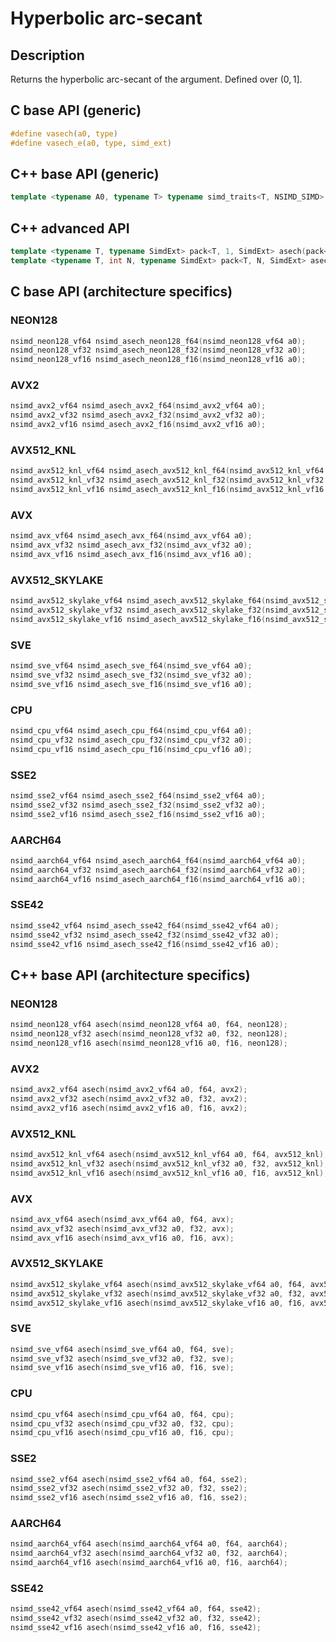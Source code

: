 <!--

Copyright (c) 2019 Agenium Scale

Permission is hereby granted, free of charge, to any person obtaining a copy
of this software and associated documentation files (the "Software"), to deal
in the Software without restriction, including without limitation the rights
to use, copy, modify, merge, publish, distribute, sublicense, and/or sell
copies of the Software, and to permit persons to whom the Software is
furnished to do so, subject to the following conditions:

The above copyright notice and this permission notice shall be included in all
copies or substantial portions of the Software.

THE SOFTWARE IS PROVIDED "AS IS", WITHOUT WARRANTY OF ANY KIND, EXPRESS OR
IMPLIED, INCLUDING BUT NOT LIMITED TO THE WARRANTIES OF MERCHANTABILITY,
FITNESS FOR A PARTICULAR PURPOSE AND NONINFRINGEMENT. IN NO EVENT SHALL THE
AUTHORS OR COPYRIGHT HOLDERS BE LIABLE FOR ANY CLAIM, DAMAGES OR OTHER
LIABILITY, WHETHER IN AN ACTION OF CONTRACT, TORT OR OTHERWISE, ARISING FROM,
OUT OF OR IN CONNECTION WITH THE SOFTWARE OR THE USE OR OTHER DEALINGS IN THE
SOFTWARE.

-->

# Hyperbolic arc-secant

## Description

Returns the hyperbolic arc-secant of the argument. Defined over $(0, 1]$.

## C base API (generic)

```c
#define vasech(a0, type)
#define vasech_e(a0, type, simd_ext)
```

## C++ base API (generic)

```c++
template <typename A0, typename T> typename simd_traits<T, NSIMD_SIMD>::simd_vector asech(A0 a0, T);
```

## C++ advanced API

```c++
template <typename T, typename SimdExt> pack<T, 1, SimdExt> asech(pack<T, 1, SimdExt> const& a0);
template <typename T, int N, typename SimdExt> pack<T, N, SimdExt> asech(pack<T, N, SimdExt> const& a0);
```

## C base API (architecture specifics)

### NEON128

```c
nsimd_neon128_vf64 nsimd_asech_neon128_f64(nsimd_neon128_vf64 a0);
nsimd_neon128_vf32 nsimd_asech_neon128_f32(nsimd_neon128_vf32 a0);
nsimd_neon128_vf16 nsimd_asech_neon128_f16(nsimd_neon128_vf16 a0);
```

### AVX2

```c
nsimd_avx2_vf64 nsimd_asech_avx2_f64(nsimd_avx2_vf64 a0);
nsimd_avx2_vf32 nsimd_asech_avx2_f32(nsimd_avx2_vf32 a0);
nsimd_avx2_vf16 nsimd_asech_avx2_f16(nsimd_avx2_vf16 a0);
```

### AVX512_KNL

```c
nsimd_avx512_knl_vf64 nsimd_asech_avx512_knl_f64(nsimd_avx512_knl_vf64 a0);
nsimd_avx512_knl_vf32 nsimd_asech_avx512_knl_f32(nsimd_avx512_knl_vf32 a0);
nsimd_avx512_knl_vf16 nsimd_asech_avx512_knl_f16(nsimd_avx512_knl_vf16 a0);
```

### AVX

```c
nsimd_avx_vf64 nsimd_asech_avx_f64(nsimd_avx_vf64 a0);
nsimd_avx_vf32 nsimd_asech_avx_f32(nsimd_avx_vf32 a0);
nsimd_avx_vf16 nsimd_asech_avx_f16(nsimd_avx_vf16 a0);
```

### AVX512_SKYLAKE

```c
nsimd_avx512_skylake_vf64 nsimd_asech_avx512_skylake_f64(nsimd_avx512_skylake_vf64 a0);
nsimd_avx512_skylake_vf32 nsimd_asech_avx512_skylake_f32(nsimd_avx512_skylake_vf32 a0);
nsimd_avx512_skylake_vf16 nsimd_asech_avx512_skylake_f16(nsimd_avx512_skylake_vf16 a0);
```

### SVE

```c
nsimd_sve_vf64 nsimd_asech_sve_f64(nsimd_sve_vf64 a0);
nsimd_sve_vf32 nsimd_asech_sve_f32(nsimd_sve_vf32 a0);
nsimd_sve_vf16 nsimd_asech_sve_f16(nsimd_sve_vf16 a0);
```

### CPU

```c
nsimd_cpu_vf64 nsimd_asech_cpu_f64(nsimd_cpu_vf64 a0);
nsimd_cpu_vf32 nsimd_asech_cpu_f32(nsimd_cpu_vf32 a0);
nsimd_cpu_vf16 nsimd_asech_cpu_f16(nsimd_cpu_vf16 a0);
```

### SSE2

```c
nsimd_sse2_vf64 nsimd_asech_sse2_f64(nsimd_sse2_vf64 a0);
nsimd_sse2_vf32 nsimd_asech_sse2_f32(nsimd_sse2_vf32 a0);
nsimd_sse2_vf16 nsimd_asech_sse2_f16(nsimd_sse2_vf16 a0);
```

### AARCH64

```c
nsimd_aarch64_vf64 nsimd_asech_aarch64_f64(nsimd_aarch64_vf64 a0);
nsimd_aarch64_vf32 nsimd_asech_aarch64_f32(nsimd_aarch64_vf32 a0);
nsimd_aarch64_vf16 nsimd_asech_aarch64_f16(nsimd_aarch64_vf16 a0);
```

### SSE42

```c
nsimd_sse42_vf64 nsimd_asech_sse42_f64(nsimd_sse42_vf64 a0);
nsimd_sse42_vf32 nsimd_asech_sse42_f32(nsimd_sse42_vf32 a0);
nsimd_sse42_vf16 nsimd_asech_sse42_f16(nsimd_sse42_vf16 a0);
```

## C++ base API (architecture specifics)

### NEON128

```c
nsimd_neon128_vf64 asech(nsimd_neon128_vf64 a0, f64, neon128);
nsimd_neon128_vf32 asech(nsimd_neon128_vf32 a0, f32, neon128);
nsimd_neon128_vf16 asech(nsimd_neon128_vf16 a0, f16, neon128);
```

### AVX2

```c
nsimd_avx2_vf64 asech(nsimd_avx2_vf64 a0, f64, avx2);
nsimd_avx2_vf32 asech(nsimd_avx2_vf32 a0, f32, avx2);
nsimd_avx2_vf16 asech(nsimd_avx2_vf16 a0, f16, avx2);
```

### AVX512_KNL

```c
nsimd_avx512_knl_vf64 asech(nsimd_avx512_knl_vf64 a0, f64, avx512_knl);
nsimd_avx512_knl_vf32 asech(nsimd_avx512_knl_vf32 a0, f32, avx512_knl);
nsimd_avx512_knl_vf16 asech(nsimd_avx512_knl_vf16 a0, f16, avx512_knl);
```

### AVX

```c
nsimd_avx_vf64 asech(nsimd_avx_vf64 a0, f64, avx);
nsimd_avx_vf32 asech(nsimd_avx_vf32 a0, f32, avx);
nsimd_avx_vf16 asech(nsimd_avx_vf16 a0, f16, avx);
```

### AVX512_SKYLAKE

```c
nsimd_avx512_skylake_vf64 asech(nsimd_avx512_skylake_vf64 a0, f64, avx512_skylake);
nsimd_avx512_skylake_vf32 asech(nsimd_avx512_skylake_vf32 a0, f32, avx512_skylake);
nsimd_avx512_skylake_vf16 asech(nsimd_avx512_skylake_vf16 a0, f16, avx512_skylake);
```

### SVE

```c
nsimd_sve_vf64 asech(nsimd_sve_vf64 a0, f64, sve);
nsimd_sve_vf32 asech(nsimd_sve_vf32 a0, f32, sve);
nsimd_sve_vf16 asech(nsimd_sve_vf16 a0, f16, sve);
```

### CPU

```c
nsimd_cpu_vf64 asech(nsimd_cpu_vf64 a0, f64, cpu);
nsimd_cpu_vf32 asech(nsimd_cpu_vf32 a0, f32, cpu);
nsimd_cpu_vf16 asech(nsimd_cpu_vf16 a0, f16, cpu);
```

### SSE2

```c
nsimd_sse2_vf64 asech(nsimd_sse2_vf64 a0, f64, sse2);
nsimd_sse2_vf32 asech(nsimd_sse2_vf32 a0, f32, sse2);
nsimd_sse2_vf16 asech(nsimd_sse2_vf16 a0, f16, sse2);
```

### AARCH64

```c
nsimd_aarch64_vf64 asech(nsimd_aarch64_vf64 a0, f64, aarch64);
nsimd_aarch64_vf32 asech(nsimd_aarch64_vf32 a0, f32, aarch64);
nsimd_aarch64_vf16 asech(nsimd_aarch64_vf16 a0, f16, aarch64);
```

### SSE42

```c
nsimd_sse42_vf64 asech(nsimd_sse42_vf64 a0, f64, sse42);
nsimd_sse42_vf32 asech(nsimd_sse42_vf32 a0, f32, sse42);
nsimd_sse42_vf16 asech(nsimd_sse42_vf16 a0, f16, sse42);
```